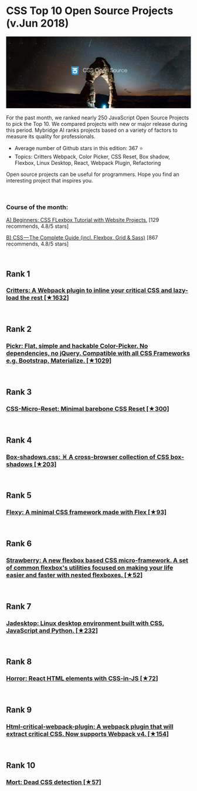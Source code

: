 # CSS Top 10 Open Source Projects (v.Jun 2018)

<img src="june-css-opensource.jpg" width="800" alt="Mybridge"></a>

For the past month, we ranked nearly 250 JavaScript Open Source Projects to pick the Top 10. 
We compared projects with new or major release during this period. Mybridge AI ranks projects based on a variety of factors to measure its quality for professionals.

* Average number of Github stars in this edition: 367 ⭐️
* Topics: Critters Webpack, Color Picker, CSS Reset, Box shadow, Flexbox, Linux Desktop, React, Webpack Plugin, Refactoring

Open source projects can be useful for programmers. Hope you find an interesting project that inspires you.

<br>

### Course of the month:

[A) Beginners: CSS FLexbox Tutorial with Website Projects.](http://bit.ly/2LTfC4y) [129 recommends, 4.8/5 stars]

[B) CSS — The Complete Guide (incl. Flexbox, Grid & Sass)](http://bit.ly/2MnOwnv) [867 recommends, 4.8/5 stars]

<br>

## Rank 1
### [Critters: A Webpack plugin to inline your critical CSS and lazy-load the rest [★1632]](https://github.com/GoogleChromeLabs/critters?utm_source=mybridge&utm_medium=blog&utm_campaign=read_more)


<br>

## Rank 2
### [Pickr: Flat, simple and hackable Color-Picker. No dependencies, no jQuery. Compatible with all CSS Frameworks e.g. Bootstrap, Materialize. [★1029]](https://github.com/Simonwep/pickr?utm_source=mybridge&utm_medium=blog&utm_campaign=read_more)


<br>

## Rank 3
### [CSS-Micro-Reset: Minimal barebone CSS Reset [★300]](https://github.com/vladocar/CSS-Micro-Reset?utm_source=mybridge&utm_medium=blog&utm_campaign=read_more)


<br>

## Rank 4
### [Box-shadows.css: :pisces: A cross-browser collection of CSS box-shadows [★203]](https://github.com/madeas/box-shadows.css?utm_source=mybridge&utm_medium=blog&utm_campaign=read_more)


<br>

## Rank 5
### [Flexy: A minimal CSS framework made with Flex [★93]](https://github.com/vladocar/flexy?utm_source=mybridge&utm_medium=blog&utm_campaign=read_more)


<br>

## Rank 6
### [Strawberry: A new flexbox based CSS micro-framework. A set of common flexbox's utilities focused on making your life easier and faster with nested flexboxes. [★52]](https://github.com/jfet97/strawberry?utm_source=mybridge&utm_medium=blog&utm_campaign=read_more)


<br>

## Rank 7
### [Jadesktop: Linux desktop environment built with CSS, JavaScript and Python. [★232]](https://github.com/codesardine/Jadesktop?utm_source=mybridge&utm_medium=blog&utm_campaign=read_more)


<br>

## Rank 8
### [Horror: React HTML elements with CSS-in-JS [★72]](https://github.com/jxnblk/horror?utm_source=mybridge&utm_medium=blog&utm_campaign=read_more)


<br>

## Rank 9
### [Html-critical-webpack-plugin: A webpack plugin that will extract critical CSS. Now supports Webpack v4. [★154]](https://github.com/anthonygore/html-critical-webpack-plugin?utm_source=mybridge&utm_medium=blog&utm_campaign=read_more)


<br>

## Rank 10
### [Mort: Dead CSS detection [★57]](https://github.com/joereynolds/mort?utm_source=mybridge&utm_medium=blog&utm_campaign=read_more)



